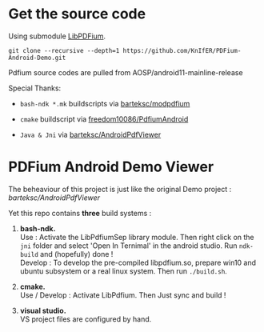 
# Get the source code
Using submodule [LibPDFium](https://github.com/KnIfER/LibPDFium).

```
git clone --recursive --depth=1 https://github.com/KnIfER/PDFium-Android-Demo.git
```

Pdfium source codes are pulled from AOSP/android11-mainline-release

Special Thanks:
- `bash-ndk *.mk` buildscripts via [barteksc/modpdfium](https://github.com/barteksc/modpdfium)

- `cmake` buildscript via [freedom10086/PdfiumAndroid](https://github.com/freedom10086/PdfiumAndroid)

- `Java & Jni` via [barteksc/AndroidPdfViewer](https://github.com/barteksc/AndroidPdfViewer)


# PDFium Android Demo Viewer

The beheaviour of this project is just like the original Demo project : *barteksc/AndroidPdfViewer*  

Yet this repo contains **three** build systems  :

1. **bash-ndk.**   
Use : Activate the LibPdfiumSep library module. Then right click on the `jni` folder and select 'Open In Ternimal' in the android studio. Run `ndk-build` and (hopefully) done !  
Develop : To develop the pre-compiled libpdfium.so, prepare win10 and ubuntu subsystem or a real linux system.  Then run `./build.sh`.

2. **cmake.**  
Use / Develop : Activate LibPdfium. Then Just sync and build !

3. **visual studio.**   
VS project files are configured by hand.



